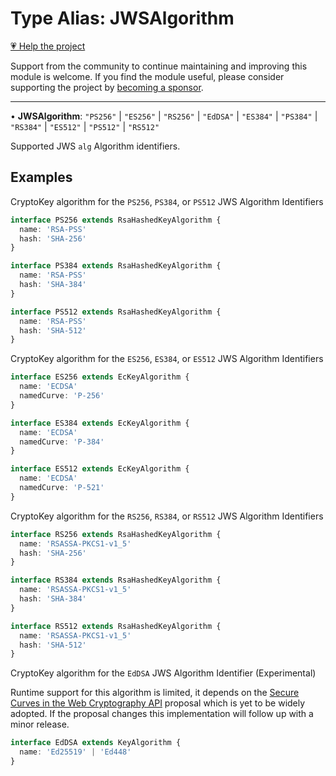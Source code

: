 # Type Alias: JWSAlgorithm

[💗 Help the project](https://github.com/sponsors/panva)

Support from the community to continue maintaining and improving this module is welcome. If you find the module useful, please consider supporting the project by [becoming a sponsor](https://github.com/sponsors/panva).

***

• **JWSAlgorithm**: `"PS256"` \| `"ES256"` \| `"RS256"` \| `"EdDSA"` \| `"ES384"` \| `"PS384"` \| `"RS384"` \| `"ES512"` \| `"PS512"` \| `"RS512"`

Supported JWS `alg` Algorithm identifiers.

## Examples

CryptoKey algorithm for the `PS256`, `PS384`, or `PS512` JWS Algorithm Identifiers

```ts
interface PS256 extends RsaHashedKeyAlgorithm {
  name: 'RSA-PSS'
  hash: 'SHA-256'
}

interface PS384 extends RsaHashedKeyAlgorithm {
  name: 'RSA-PSS'
  hash: 'SHA-384'
}

interface PS512 extends RsaHashedKeyAlgorithm {
  name: 'RSA-PSS'
  hash: 'SHA-512'
}
```

CryptoKey algorithm for the `ES256`, `ES384`, or `ES512` JWS Algorithm Identifiers

```ts
interface ES256 extends EcKeyAlgorithm {
  name: 'ECDSA'
  namedCurve: 'P-256'
}

interface ES384 extends EcKeyAlgorithm {
  name: 'ECDSA'
  namedCurve: 'P-384'
}

interface ES512 extends EcKeyAlgorithm {
  name: 'ECDSA'
  namedCurve: 'P-521'
}
```

CryptoKey algorithm for the `RS256`, `RS384`, or `RS512` JWS Algorithm Identifiers

```ts
interface RS256 extends RsaHashedKeyAlgorithm {
  name: 'RSASSA-PKCS1-v1_5'
  hash: 'SHA-256'
}

interface RS384 extends RsaHashedKeyAlgorithm {
  name: 'RSASSA-PKCS1-v1_5'
  hash: 'SHA-384'
}

interface RS512 extends RsaHashedKeyAlgorithm {
  name: 'RSASSA-PKCS1-v1_5'
  hash: 'SHA-512'
}
```

CryptoKey algorithm for the `EdDSA` JWS Algorithm Identifier (Experimental)

Runtime support for this algorithm is limited, it depends on the [Secure Curves in the Web
Cryptography API](https://wicg.github.io/webcrypto-secure-curves/) proposal which is yet to be
widely adopted. If the proposal changes this implementation will follow up with a minor release.

```ts
interface EdDSA extends KeyAlgorithm {
  name: 'Ed25519' | 'Ed448'
}
```
